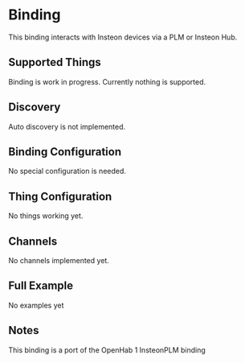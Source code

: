 # <bindingName> Binding

This binding interacts with Insteon devices via a PLM or Insteon Hub.

## Supported Things

Binding is work in progress. Currently nothing is supported.

## Discovery

Auto discovery is not implemented.

## Binding Configuration

No special configuration is needed.

## Thing Configuration

No things working yet.

## Channels

No channels implemented yet.

## Full Example

No examples yet

## Notes

This binding is a port of the OpenHab 1 InsteonPLM binding
